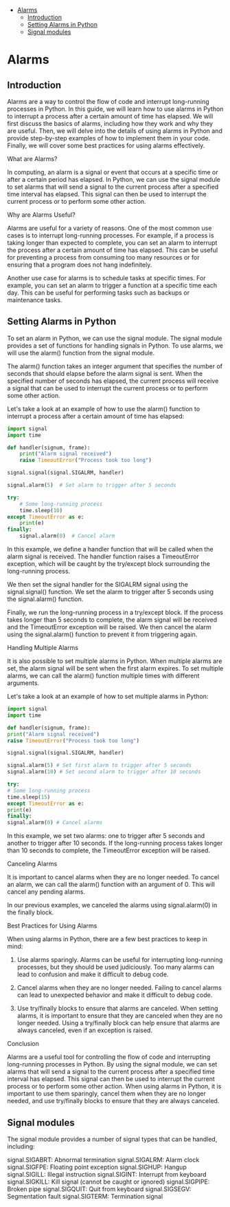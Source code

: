 

<!-- toc -->

- [Alarms](#alarms)
  * [Introduction](#introduction)
  * [Setting Alarms in Python](#setting-alarms-in-python)
  * [Signal modules](#signal-modules)

<!-- tocstop -->

# Alarms
## Introduction
Alarms are a way to control the flow of code and interrupt long-running processes in Python. In this guide, we will learn how to use alarms in Python to interrupt a process after a certain amount of time has elapsed. We will first discuss the basics of alarms, including how they work and why they are useful. Then, we will delve into the details of using alarms in Python and provide step-by-step examples of how to implement them in your code. Finally, we will cover some best practices for using alarms effectively.

What are Alarms?

In computing, an alarm is a signal or event that occurs at a specific time or after a certain period has elapsed. In Python, we can use the signal module to set alarms that will send a signal to the current process after a specified time interval has elapsed. This signal can then be used to interrupt the current process or to perform some other action.

Why are Alarms Useful?

Alarms are useful for a variety of reasons. One of the most common use cases is to interrupt long-running processes. For example, if a process is taking longer than expected to complete, you can set an alarm to interrupt the process after a certain amount of time has elapsed. This can be useful for preventing a process from consuming too many resources or for ensuring that a program does not hang indefinitely.

Another use case for alarms is to schedule tasks at specific times. For example, you can set an alarm to trigger a function at a specific time each day. This can be useful for performing tasks such as backups or maintenance tasks.

## Setting Alarms in Python

To set an alarm in Python, we can use the signal module. The signal module provides a set of functions for handling signals in Python. To use alarms, we will use the alarm() function from the signal module.

The alarm() function takes an integer argument that specifies the number of seconds that should elapse before the alarm signal is sent. When the specified number of seconds has elapsed, the current process will receive a signal that can be used to interrupt the current process or to perform some other action.

Let's take a look at an example of how to use the alarm() function to interrupt a process after a certain amount of time has elapsed:

```py
import signal
import time

def handler(signum, frame):
    print("Alarm signal received")
    raise TimeoutError("Process took too long")

signal.signal(signal.SIGALRM, handler)

signal.alarm(5)  # Set alarm to trigger after 5 seconds

try:
    # Some long-running process
    time.sleep(10)
except TimeoutError as e:
    print(e)
finally:
    signal.alarm(0)  # Cancel alarm
```

In this example, we define a handler function that will be called when the alarm signal is received. The handler function raises a TimeoutError exception, which will be caught by the try/except block surrounding the long-running process.

We then set the signal handler for the SIGALRM signal using the signal.signal() function. We set the alarm to trigger after 5 seconds using the signal.alarm() function.

Finally, we run the long-running process in a try/except block. If the process takes longer than 5 seconds to complete, the alarm signal will be received and the TimeoutError exception will be raised. We then cancel the alarm using the signal.alarm() function to prevent it from triggering again.

Handling Multiple Alarms

It is also possible to set multiple alarms in Python. When multiple alarms are set, the alarm signal will be sent when the first alarm expires. To set multiple alarms, we can call the alarm() function multiple times with different arguments.

Let's take a look at an example of how to set multiple alarms in Python:

```py
import signal
import time

def handler(signum, frame):
print("Alarm signal received")
raise TimeoutError("Process took too long")

signal.signal(signal.SIGALRM, handler)

signal.alarm(5) # Set first alarm to trigger after 5 seconds
signal.alarm(10) # Set second alarm to trigger after 10 seconds

try:
# Some long-running process
time.sleep(15)
except TimeoutError as e:
print(e)
finally:
signal.alarm(0) # Cancel alarms
```


In this example, we set two alarms: one to trigger after 5 seconds and another to trigger after 10 seconds. If the long-running process takes longer than 10 seconds to complete, the TimeoutError exception will be raised.

Canceling Alarms

It is important to cancel alarms when they are no longer needed. To cancel an alarm, we can call the alarm() function with an argument of 0. This will cancel any pending alarms.

In our previous examples, we canceled the alarms using signal.alarm(0) in the finally block.

Best Practices for Using Alarms

When using alarms in Python, there are a few best practices to keep in mind:

1. Use alarms sparingly. Alarms can be useful for interrupting long-running processes, but they should be used judiciously. Too many alarms can lead to confusion and make it difficult to debug code.

2. Cancel alarms when they are no longer needed. Failing to cancel alarms can lead to unexpected behavior and make it difficult to debug code.

3. Use try/finally blocks to ensure that alarms are canceled. When setting alarms, it is important to ensure that they are canceled when they are no longer needed. Using a try/finally block can help ensure that alarms are always canceled, even if an exception is raised.

Conclusion

Alarms are a useful tool for controlling the flow of code and interrupting long-running processes in Python. By using the signal module, we can set alarms that will send a signal to the current process after a specified time interval has elapsed. This signal can then be used to interrupt the current process or to perform some other action. When using alarms in Python, it is important to use them sparingly, cancel them when they are no longer needed, and use try/finally blocks to ensure that they are always canceled.

## Signal modules

The signal module provides a number of signal types that can be handled, including:

signal.SIGABRT: Abnormal termination
signal.SIGALRM: Alarm clock
signal.SIGFPE: Floating point exception
signal.SIGHUP: Hangup
signal.SIGILL: Illegal instruction
signal.SIGINT: Interrupt from keyboard
signal.SIGKILL: Kill signal (cannot be caught or ignored)
signal.SIGPIPE: Broken pipe
signal.SIGQUIT: Quit from keyboard
signal.SIGSEGV: Segmentation fault
signal.SIGTERM: Termination signal
